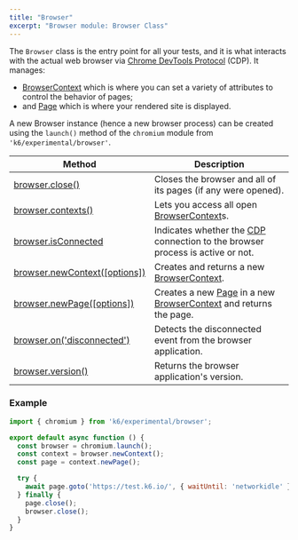 ```yaml
---
title: "Browser"
excerpt: "Browser module: Browser Class"
---
```


The `Browser` class is the entry point for all your tests, and it is what interacts with the actual web browser via [Chrome DevTools Protocol](https://chromedevtools.github.io/devtools-protocol/) (CDP). It manages:
- [BrowserContext](/javascript-api/xk6-browser/api/browsercontext/) which is where you can set a variety of attributes to control the behavior of pages;
- and [Page](/javascript-api/xk6-browser/api/page/) which is where your rendered site is displayed.

A new Browser instance (hence a new browser process) can be created using the `launch()` method of the `chromium` module from `'k6/experimental/browser'`.

| Method                                                                                    | Description                                                                                                                                           |
|-------------------------------------------------------------------------------------------|-------------------------------------------------------------------------------------------------------------------------------------------------------|
| [browser.close()](/javascript-api/xk6-browser/api/browser/close)                              | Closes the browser and all of its pages (if any were opened).                                                                                         |
| [browser.contexts()](/javascript-api/xk6-browser/api/browser/contexts)                        | Lets you access all open [BrowserContext](/javascript-api/xk6-browser/api/browsercontext/)s.                                                        |
| [browser.isConnected](/javascript-api/xk6-browser/api/browser/isconnected) <BWIPT id="453"/>  | Indicates whether the [CDP](https://chromedevtools.github.io/devtools-protocol/) connection to the browser process is active or not.                  |
| [browser.newContext([options])](/javascript-api/xk6-browser/api/browser/newcontext/) <BWIPT id="455"/> | Creates and returns a new [BrowserContext](/javascript-api/xk6-browser/api/browsercontext/).                                                             |
| [browser.newPage([options])](/javascript-api/xk6-browser/api/browser/newpage)  <BWIPT id="455"/>       | Creates a new [Page](/javascript-api/xk6-browser/api/page/) in a new [BrowserContext](/javascript-api/xk6-browser/api/browsercontext/) and returns the page. |
| [browser.on('disconnected')](/javascript-api/xk6-browser/api/browser/on) | Detects the disconnected event from the browser application. |
| [browser.version()](/javascript-api/xk6-browser/api/browser/version)                          | Returns the browser application's version.                                                                                                            |

### Example

<CodeGroup labels={[]}>

```javascript
import { chromium } from 'k6/experimental/browser';

export default async function () {
  const browser = chromium.launch();
  const context = browser.newContext();
  const page = context.newPage();

  try {
    await page.goto('https://test.k6.io/', { waitUntil: 'networkidle' });
  } finally {
    page.close();
    browser.close();
  }
}
```

</CodeGroup>
